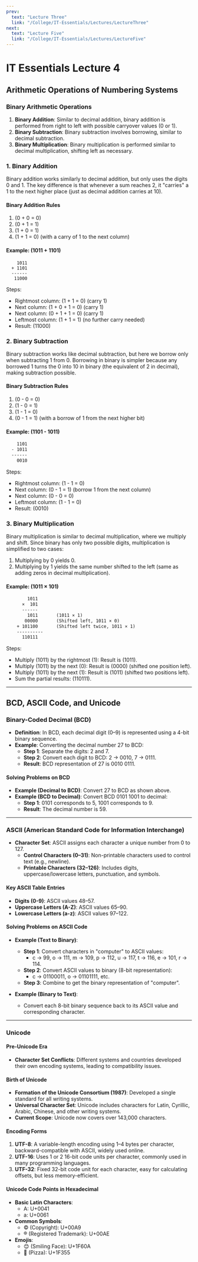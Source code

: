 ```yaml
---
prev:
  text: "Lecture Three"
  link: "/College/IT-Essentials/Lectures/LectureThree"
next:
  text: "Lecture Five"
  link: "/College/IT-Essentials/Lectures/LectureFive"
---
```


# IT Essentials Lecture 4

## Arithmetic Operations of Numbering Systems

### Binary Arithmetic Operations

1. **Binary Addition**: Similar to decimal addition, binary addition is performed from right to left with possible carryover values (0 or 1).
2. **Binary Subtraction**: Binary subtraction involves borrowing, similar to decimal subtraction.
3. **Binary Multiplication**: Binary multiplication is performed similar to decimal multiplication, shifting left as necessary.

### 1. **Binary Addition**

Binary addition works similarly to decimal addition, but only uses the digits 0 and 1. The key difference is that whenever a sum reaches 2, it "carries" a 1 to the next higher place (just as decimal addition carries at 10).

#### Binary Addition Rules

1. \(0 + 0 = 0\)
2. \(0 + 1 = 1\)
3. \(1 + 0 = 1\)
4. \(1 + 1 = 0\) (with a carry of 1 to the next column)

#### Example: (1011 + 1101)

```
    1011
  + 1101
  ------
   11000
```

Steps:

- Rightmost column: \(1 + 1 = 0\) (carry 1)
- Next column: \(1 + 0 + 1 = 0\) (carry 1)
- Next column: \(0 + 1 + 1 = 0\) (carry 1)
- Leftmost column: \(1 + 1 = 1\) (no further carry needed)
- Result: \(11000\)

### 2. **Binary Subtraction**

Binary subtraction works like decimal subtraction, but here we borrow only when subtracting 1 from 0. Borrowing in binary is simpler because any borrowed 1 turns the 0 into 10 in binary (the equivalent of 2 in decimal), making subtraction possible.

#### Binary Subtraction Rules

1. \(0 - 0 = 0\)
2. \(1 - 0 = 1\)
3. \(1 - 1 = 0\)
4. \(0 - 1 = 1\) (with a borrow of 1 from the next higher bit)

#### Example: (1101 - 1011)

```txt
    1101
  - 1011
  ------
    0010
```

Steps:

- Rightmost column: \(1 - 1 = 0\)
- Next column: \(0 - 1 = 1\) (borrow 1 from the next column)
- Next column: \(0 - 0 = 0\)
- Leftmost column: \(1 - 1 = 0\)
- Result: \(0010\)

### 3. **Binary Multiplication**

Binary multiplication is similar to decimal multiplication, where we multiply and shift. Since binary has only two possible digits, multiplication is simplified to two cases:

1. Multiplying by 0 yields 0.
2. Multiplying by 1 yields the same number shifted to the left (same as adding zeros in decimal multiplication).

#### Example: (1011 × 101)

```txt
        1011
      ×  101
      ------
        1011       (1011 × 1)
       00000       (Shifted left, 1011 × 0)
    + 101100       (Shifted left twice, 1011 × 1)
    ----------
      110111
```

Steps:

- Multiply \(1011\) by the rightmost \(1\): Result is \(1011\).
- Multiply \(1011\) by the next \(0\): Result is \(0000\) (shifted one position left).
- Multiply \(1011\) by the next \(1\): Result is \(1011\) (shifted two positions left).
- Sum the partial results: \(110111\).

---

## BCD, ASCII Code, and Unicode

### Binary-Coded Decimal (BCD)

- **Definition**: In BCD, each decimal digit (0–9) is represented using a 4-bit binary sequence.
- **Example**: Converting the decimal number 27 to BCD:
  - **Step 1**: Separate the digits: 2 and 7.
  - **Step 2**: Convert each digit to BCD: 2 → 0010, 7 → 0111.
  - **Result**: BCD representation of 27 is 0010 0111.

#### Solving Problems on BCD

- **Example (Decimal to BCD)**: Convert 27 to BCD as shown above.
- **Example (BCD to Decimal)**: Convert BCD 0101 1001 to decimal:
  - **Step 1**: 0101 corresponds to 5, 1001 corresponds to 9.
  - **Result**: The decimal number is 59.

---

### ASCII (American Standard Code for Information Interchange)

- **Character Set**: ASCII assigns each character a unique number from 0 to 127.
  - **Control Characters (0–31)**: Non-printable characters used to control text (e.g., newline).
  - **Printable Characters (32–126)**: Includes digits, uppercase/lowercase letters, punctuation, and symbols.

#### Key ASCII Table Entries

- **Digits (0-9)**: ASCII values 48–57.
- **Uppercase Letters (A-Z)**: ASCII values 65–90.
- **Lowercase Letters (a-z)**: ASCII values 97–122.

#### Solving Problems on ASCII Code

- **Example (Text to Binary)**:

  - **Step 1**: Convert characters in "computer" to ASCII values:
    - c → 99, o → 111, m → 109, p → 112, u → 117, t → 116, e → 101, r → 114.
  - **Step 2**: Convert ASCII values to binary (8-bit representation):
    - c → 01100011, o → 01101111, etc.
  - **Step 3**: Combine to get the binary representation of "computer".

- **Example (Binary to Text)**:
  - Convert each 8-bit binary sequence back to its ASCII value and corresponding character.

---

### Unicode

#### Pre-Unicode Era

- **Character Set Conflicts**: Different systems and countries developed their own encoding systems, leading to compatibility issues.

#### Birth of Unicode

- **Formation of the Unicode Consortium (1987)**: Developed a single standard for all writing systems.
- **Universal Character Set**: Unicode includes characters for Latin, Cyrillic, Arabic, Chinese, and other writing systems.
- **Current Scope**: Unicode now covers over 143,000 characters.

#### Encoding Forms

1. **UTF-8**: A variable-length encoding using 1–4 bytes per character, backward-compatible with ASCII, widely used online.
2. **UTF-16**: Uses 1 or 2 16-bit code units per character, commonly used in many programming languages.
3. **UTF-32**: Fixed 32-bit code unit for each character, easy for calculating offsets, but less memory-efficient.

#### Unicode Code Points in Hexadecimal

- **Basic Latin Characters**:
  - A: U+0041
  - a: U+0061
- **Common Symbols**:
  - © (Copyright): U+00A9
  - ® (Registered Trademark): U+00AE
- **Emojis**:
  - 😊 (Smiling Face): U+1F60A
  - 🍕 (Pizza): U+1F355
